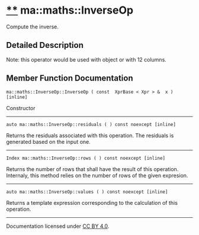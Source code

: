 [**](https://github.com/openma/openma-doc/edit/api/nightly/c++/classma_1_1maths_1_1_inverse_op.md "Improve this documentation")
ma::maths::InverseOp
====================

Compute the inverse.

Detailed Description
--------------------

Note: this operator would be used with [](classma_1_1maths_1_1_pose.html) object or [](classma_1_1maths_1_1_array.html) with 12 columns.

Member Function Documentation
-----------------------------

    ma::maths::InverseOp::InverseOp ( const  XprBase < Xpr > &  x ) [inline]

Constructor

------------------------------------------------------------------------

    auto ma::maths::InverseOp::residuals ( ) const noexcept [inline]

Returns the residuals associated with this operation. The residuals is generated based on the input one.

------------------------------------------------------------------------

    Index ma::maths::InverseOp::rows ( ) const noexcept [inline]

Returns the number of rows that shall have the result of this operation. Internaly, this method relies on the number of rows of the given expresion.

------------------------------------------------------------------------

    auto ma::maths::InverseOp::values ( ) const noexcept [inline]

Returns a template expression corresponding to the calculation of this operation.

------------------------------------------------------------------------

Documentation licensed under [CC BY 4.0](https://creativecommons.org/licenses/by/4.0/).


